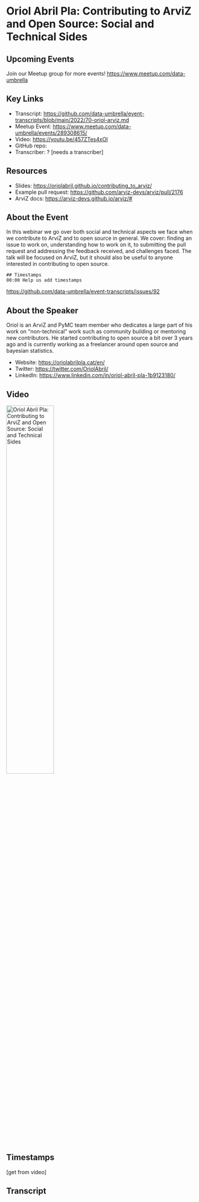 # Oriol Abril Pla: Contributing to ArviZ and Open Source: Social and Technical Sides

## Upcoming Events
Join our Meetup group for more events!
https://www.meetup.com/data-umbrella

## Key Links
- Transcript: https://github.com/data-umbrella/event-transcripts/blob/main/2022/70-oriol-arviz.md
- Meetup Event: https://www.meetup.com/data-umbrella/events/289308615/
- Video: https://youtu.be/457ZTes4xOI
- GitHub repo:  
- Transcriber:  ? [needs a transcriber]

## Resources
- Slides: https://oriolabril.github.io/contributing_to_arviz/
- Example pull request:  https://github.com/arviz-devs/arviz/pull/2176
- ArviZ docs:  https://arviz-devs.github.io/arviz/#

## About the Event
In this webinar we go over both social and technical aspects we face when we contribute to ArviZ and to open source in general. We cover: finding an issue to work on, understanding how to work on it, to submitting the pull request and addressing the feedback received, and challenges faced. The talk will be focused on ArviZ, but it should also be useful to anyone interested in contributing to open source.


```
## Timestamps
00:00 Help us add timestamps
```
https://github.com/data-umbrella/event-transcripts/issues/92


## About the Speaker
Oriol is an ArviZ and PyMC team member who dedicates a large part of his work on "non-technical" work such as community building or mentoring new contributors. He started contributing to open source a bit over 3 years ago and is currently working as a freelancer around open source and bayesian statistics.

- Website: https://oriolabrilpla.cat/en/
- Twitter: https://twitter.com/OriolAbril/
- LinkedIn: https://www.linkedin.com/in/oriol-abril-pla-1b9123180/  

## Video
<a href="http://www.youtube.com/watch?feature=player_embedded&v=457ZTes4xOI" target="_blank"><img src="http://img.youtube.com/vi/457ZTes4xOI/0.jpg"
alt="Oriol Abril Pla: Contributing to ArviZ and Open Source: Social and Technical Sides" width="50%" /></a>

## Timestamps
[get from video]

## Transcript
